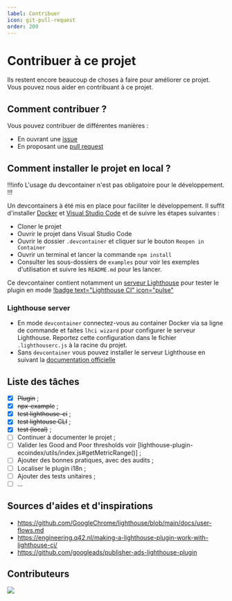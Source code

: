 ```yaml
---
label: Contribuer
icon: git-pull-request
order: 200
---
```


# Contribuer à ce projet

Ils restent encore beaucoup de choses à faire pour améliorer ce projet. Vous pouvez nous aider en contribuant à ce projet.

## Comment contribuer ?

Vous pouvez contribuer de différentes manières :

- En ouvrant une [issue](https://github.com/cnumr/lighthouse-plugin-ecoindex/issues)
- En proposant une [pull request](https://github.com/cnumr/lighthouse-plugin-ecoindex/pulls)

## Comment installer le projet en local ?

!!!info
L'usage du devcontainer n'est pas obligatoire pour le développement.
!!!

Un devcontainers à été mis en place pour faciliter le développement. Il suffit d'installer [Docker](https://www.docker.com/) et [Visual Studio Code](https://code.visualstudio.com/) et de suivre les étapes suivantes :

- Cloner le projet
- Ouvrir le projet dans Visual Studio Code
- Ouvrir le dossier `.devcontainer` et cliquer sur le bouton `Reopen in Container`
- Ouvrir un terminal et lancer la commande `npm install`
- Consulter les sous-dossiers de `examples` pour voir les exemples d'utilisation et suivre les `README.md` pour les lancer.

Ce devcontainer contient notamment un [serveur Lighthouse](https://github.com/GoogleChrome/lighthouse-ci/blob/main/docs/server.md) pour tester le plugin en mode [!badge text="Lighthouse CI" icon="pulse"](./guides/3-lighthouse-ci.md)

### Lighthouse server

- En mode `devcontainer` connectez-vous au container Docker via sa ligne de commande et faites `lhci wizard` pour configurer le serveur Lighthouse. Reportez cette configuration dans le fichier `.lighthouserc.js` à la racine du projet.
- Sans `devcontainer` vous pouvez installer le serveur Lighthouse en suivant la [documentation officielle](https://github.com/GoogleChrome/lighthouse-ci/blob/main/docs/server.md)

## Liste des tâches

- [x] ~~Plugin~~ ;
- [x] ~~npx-example~~ ;
- [x] ~~test lighthouse-ci~~ ;
- [x] ~~test lightouse CLI~~ ;
- [x] ~~test (local)~~ ;
- [ ] Continuer à documenter le projet ;
- [ ] Valider les Good and Poor thresholds voir [lighthouse-plugin-ecoindex/utils/index.js#getMetricRange()] ;
- [ ] Ajouter des bonnes pratiques, avec des audits ;
- [ ] Localiser le plugin i18n ;
- [ ] Ajouter des tests unitaires ;
- [ ] ...

## Sources d'aides et d'inspirations

- https://github.com/GoogleChrome/lighthouse/blob/main/docs/user-flows.md
- https://engineering.q42.nl/making-a-lighthouse-plugin-work-with-lighthouse-ci/
- https://github.com/googleads/publisher-ads-lighthouse-plugin

## Contributeurs

<a href="https://github.com/cnumr/lighthouse-plugin-ecoindex/graphs/contributors">
  <img src="https://contrib.rocks/image?repo=cnumr/lighthouse-plugin-ecoindex" />
</a>

